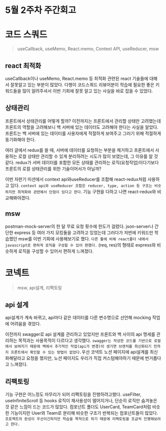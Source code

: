 # 5월 2주차 주간회고

# 코드 스쿼드

> useCallback, useMemo, React.memo, Context API, useReducer, msw

## react 최적화

useCallback이나 useMemo, React.memo 등 최적화 관련된 react 기술들에 대해서 잘못알고 있는 부분이 많았다. 다행이 코드스쿼드 리뷰어분이 학습에 필요한 좋은 키워드들을 많이 알려주셔서 이번 기회에 잘못 알고 있는 사실을 바로 잡을 수 있었다.

## 상태관리

프론트에서 상태관리를 어떻게 할까? 이전까지는 프론트에서 관리할 상태만 고려했는데 프론트의 역할을 고려해보니 백 서버에 있는 데이터도 고려해야 한다는 사실을 알았다. 프론트는 백 서버에 있는 데이터를 사용자에게 적절하게 보여주고 그러기 위해 적절하게 동기화해야 한다.

여러 글에서 redux를 쓸 때, 서버에 데이터를 요청하는 부분을 제거하고 프론트에서 사용하는 로컬 상태만 관리할 수 있게 분리하려는 시도가 많이 보였는데, 그 이유를 알 것 같다. redux가 서버 데이터를 포함한 모든 상태를 관리하는 로직(요청작업)이다기보다 프론트의 로컬 상태관리를 위한 기술이어서가 아닐까?

이번 자판기 미션에서 context api와useReducer를 조합해 react-redux처럼 사용하고 있다. `context api와 useReducer 조합은 reducer, type, action 등 구조는 비슷하지만 최적화와 관련해서 단점이 있다고 한다`. 기능 구현을 다하고 나면 react-redux와 비교해봐야겠다.

## msw

postman-mock-server의 한 달 무료 요청 횟수에 한도가 걸렸다. json-server나 간단한 express 등 여러 가지 모킹둘을 고려하고 있었는데 그러다가 저번에 키워드만 학습했던 msw를 이번 기회에 사용해보기로 했다. `다른 툴에 비해 react폴더 내에서 javascript로 편하게 로직을 구성할 수 있어 편했다.` (req, res)의 형태로 express와 비슷하게 로직을 구성할 수 있어서 편하게 느껴졌다.

# 코넥트

> msw, api설계, 리팩토링

## api 설계

api설계가 계속 바뀌고, api마다 같은 데이터를 다른 변수명으로 선언해 mocking 작업에 어려움을 겪었다.

이전까지 swagger로 api 설계를 관리하고 있었지만 프론트와 백 사이의 api 명세를 관리하는 목적과는 사용목적이 다르다고 생각했다. `swagger는 작성한 코드를 기반으로 로컬에서 보여지기 때문에 백에서 추가적인 작업(api가 변경)이 생기면 브랜치를 최신화되기 전까지 프론트에서 확인할 수 있는 방법이 없었다.`우선 코넥트 노션 페이지에 api설계를 최신화해달라고 요청을 했지만, 노션 페이지도 우리가 직접 커스텀해야하기 때문에 번거롭다고 느껴졌다.

## 리팩토링

기능 구현은 어느정도 마무리가 되어 리팩토링을 진행하려고했다. useFilter, useInfiniteScroll 등 hooks 로직이 재사용성이 떨어지거나, 단순히 로직만 숨겨놓은 것 같은 느낌이 드는 코드가 많았다. 컴포넌트 폴더도 UserCard, TeamCard처럼 비슷한 기능이지만 User와 Team로 분리해 비슷한 구조가 반복되는 컴포넌트들이 많았다. `프로젝트의 완성이 우선이긴하지만 학습을 목적으로 하기 때문에 리팩토링을 조금씩 진행해보려고 한다.`
